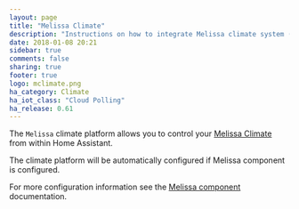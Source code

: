 ```yaml
---
layout: page
title: "Melissa Climate"
description: "Instructions on how to integrate Melissa climate system (HVAC) into Home Assistant."
date: 2018-01-08 20:21
sidebar: true
comments: false
sharing: true
footer: true
logo: mclimate.png
ha_category: Climate
ha_iot_class: "Cloud Polling"
ha_release: 0.61
---
```


The `Melissa` climate platform allows you to control your [Melissa Climate](http://seemelissa.com/) from within Home Assistant.

The climate platform will be automatically configured if Melissa component is configured.

For more configuration information see the [Melissa component](/components/melissa/) documentation.
